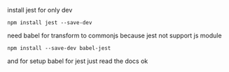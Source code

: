 install jest for only dev

`npm install jest --save-dev`

need babel for transform to commonjs because jest not support js module

`npm install --save-dev babel-jest`

and for setup babel for jest just read the docs ok